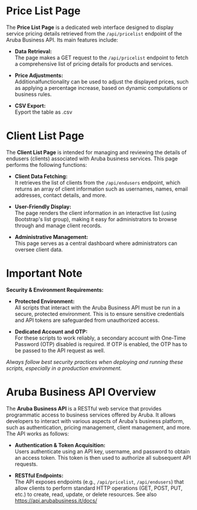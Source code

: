 # Price List Page

The **Price List Page** is a dedicated web interface designed to display service pricing details retrieved from the `/api/pricelist` endpoint of the Aruba Business API. Its main features include:

- **Data Retrieval:**  
  The page makes a GET request to the `/api/pricelist` endpoint to fetch a comprehensive list of pricing details for products and services.

- **Price Adjustments:**  
  Additionalfunctionality can be used to adjust the displayed prices, such as applying a percentage increase, based on dynamic computations or business rules.
  
- **CSV Export:**  
  Eyport the table as .csv

# Client List Page

The **Client List Page** is intended for managing and reviewing the details of endusers (clients) associated with Aruba business services. This page performs the following functions:

- **Client Data Fetching:**  
  It retrieves the list of clients from the `/api/endusers` endpoint, which returns an array of client information such as usernames, names, email addresses, contact details, and more.

- **User-Friendly Display:**  
  The page renders the client information in an interactive list (using Bootstrap's list group), making it easy for administrators to browse through and manage client records.

- **Administrative Management:**  
  This page serves as a central dashboard where administrators can oversee client data.
  
# Important Note

**Security & Environment Requirements:**  
- **Protected Environment:**  
  All scripts that interact with the Aruba Business API must be run in a secure, protected environment. This is to ensure sensitive credentials and API tokens are safeguarded from unauthorized access.

- **Dedicated Account and OTP:**  
  For these scripts to work reliably, a secondary account with One-Time Password (OTP) disabled is required. If OTP is enabled, the OTP has to be passed to the API request as well.

*Always follow best security practices when deploying and running these scripts, especially in a production environment.*

# Aruba Business API Overview

The **Aruba Business API** is a RESTful web service that provides programmatic access to business services offered by Aruba. It allows developers to interact with various aspects of Aruba's business platform, such as authentication, pricing management, client management, and more. The API works as follows:

- **Authentication & Token Acquisition:**  
  Users authenticate using an API key, username, and password to obtain an access token. This token is then used to authorize all subsequent API requests.

- **RESTful Endpoints:**  
  The API exposes endpoints (e.g., `/api/pricelist`, `/api/endusers`) that allow clients to perform standard HTTP operations (GET, POST, PUT, etc.) to create, read, update, or delete resources.
    See also https://api.arubabusiness.it/docs/
